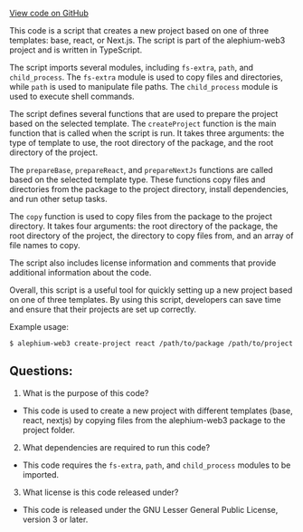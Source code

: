 [View code on GitHub](https://github.com/alephium/alephium-web3/packages/cli/scripts/create-project.ts)

This code is a script that creates a new project based on one of three templates: base, react, or Next.js. The script is part of the alephium-web3 project and is written in TypeScript. 

The script imports several modules, including `fs-extra`, `path`, and `child_process`. The `fs-extra` module is used to copy files and directories, while `path` is used to manipulate file paths. The `child_process` module is used to execute shell commands.

The script defines several functions that are used to prepare the project based on the selected template. The `createProject` function is the main function that is called when the script is run. It takes three arguments: the type of template to use, the root directory of the package, and the root directory of the project.

The `prepareBase`, `prepareReact`, and `prepareNextJs` functions are called based on the selected template type. These functions copy files and directories from the package to the project directory, install dependencies, and run other setup tasks. 

The `copy` function is used to copy files from the package to the project directory. It takes four arguments: the root directory of the package, the root directory of the project, the directory to copy files from, and an array of file names to copy.

The script also includes license information and comments that provide additional information about the code.

Overall, this script is a useful tool for quickly setting up a new project based on one of three templates. By using this script, developers can save time and ensure that their projects are set up correctly. 

Example usage:

```
$ alephium-web3 create-project react /path/to/package /path/to/project
```
## Questions: 
 1. What is the purpose of this code?
- This code is used to create a new project with different templates (base, react, nextjs) by copying files from the alephium-web3 package to the project folder.

2. What dependencies are required to run this code?
- This code requires the `fs-extra`, `path`, and `child_process` modules to be imported.

3. What license is this code released under?
- This code is released under the GNU Lesser General Public License, version 3 or later.